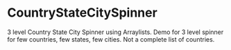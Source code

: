 # CountryStateCitySpinner
3 level Country State City Spinner using Arraylists.
Demo for 3 level spinner for few countries, few states, few cities. Not a complete list of countries.
